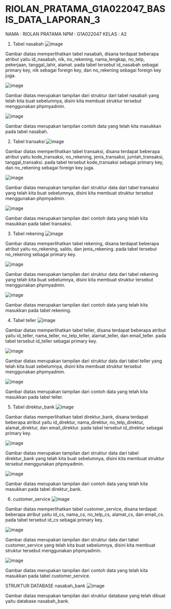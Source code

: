 # RIOLAN_PRATAMA_G1A022047_BASIS_DATA_LAPORAN_3

NAMA  : RIOLAN PRATAMA
NPM   : G1A022047
KELAS : A2

1. Tabel nasabah
![image](https://github.com/RiolanPratama/RIOLAN_PRATAMA_G1A022047_BASIS_DATA_LAPORAN_3/assets/102577435/1e524b69-96d8-4bf9-bde2-658b2c1ba797)

Gambar diatas memperlihatkan tabel nasabah, disana terdapat beberapa atribut yaitu id_nasabah, nik, no_rekening, nama_lengkap, no_telp, pekerjaan, tanggal_lahir, alamat. pada tabel tersebut id_nasabah sebagai primary key, nik sebagai foreign key, dan no_rekening sebagai foreign key juga.

![image](https://github.com/RiolanPratama/RIOLAN_PRATAMA_G1A022047_BASIS_DATA_LAPORAN_3/assets/102577435/00dccb7c-6ab4-4475-b874-684a42f08cf6)

Gambar diatas merupakan tampilan dari struktur dari tabel nasabah yang telah kita buat sebelumnya, disini kita membuat struktur tersebut menggunakan phpmyadmin.

![image](https://github.com/RiolanPratama/RIOLAN_PRATAMA_G1A022047_BASIS_DATA_LAPORAN_3/assets/102577435/04212b61-c27a-4cf2-92b4-d11cfb2d8188)

Gambar diatas merupakan tampilan contoh data yang telah kita masukkan pada tabel nasabah.

2. Tabel transaksi
![image](https://github.com/RiolanPratama/RIOLAN_PRATAMA_G1A022047_BASIS_DATA_LAPORAN_3/assets/102577435/38eac4da-86b5-4252-8482-95219c491c43)

Gambar diatas memperlihatkan tabel transaksi, disana terdapat beberapa atribut yaitu kode_transaksi, no_rekening, jenis_transaksi, jumlah_transaksi, tanggal_transaksi. pada tabel tersebut kode_transaksi sebagai primary key, dan no_rekening sebagai foreign key juga.

![image](https://github.com/RiolanPratama/RIOLAN_PRATAMA_G1A022047_BASIS_DATA_LAPORAN_3/assets/102577435/0c5bd649-2532-4e86-9095-14176f00746d)

Gambar diatas merupakan tampilan dari struktur data dari tabel transaksi yang telah kita buat sebelumnya, disini kita membuat struktur tersebut menggunakan phpmyadmin.

![image](https://github.com/RiolanPratama/RIOLAN_PRATAMA_G1A022047_BASIS_DATA_LAPORAN_3/assets/102577435/74d73b26-338f-4f13-93e7-568fc30926f2)

Gambar diatas merupakan tampilan dari contoh data yang telah kita masukkan pada tabel transaksi.

3. Tabel rekening
![image](https://github.com/RiolanPratama/RIOLAN_PRATAMA_G1A022047_BASIS_DATA_LAPORAN_3/assets/102577435/ef0c6d3e-9f84-4f2f-b8e8-8295c033434c)

Gambar diatas memperlihatkan tabel rekening, disana terdapat beberapa atribut yaitu no_rekening, saldo, dan jenis_rekening. pada tabel tersebut no_rekening sebagai primary key.

![image](https://github.com/RiolanPratama/RIOLAN_PRATAMA_G1A022047_BASIS_DATA_LAPORAN_3/assets/102577435/2c8543de-976b-4c7f-b34e-9e6f19e98cc0)

Gambar diatas merupakan tampilan dari struktur data dari tabel rekening yang telah kita buat sebelumnya, disini kita membuat struktur tersebut menggunakan phpmyadmin.

![image](https://github.com/RiolanPratama/RIOLAN_PRATAMA_G1A022047_BASIS_DATA_LAPORAN_3/assets/102577435/3e958f84-1512-4edd-a9de-e2d995b922d7)

Gambar diatas merupakan tampilan dari contoh data yang telah kita masukkan pada tabel rekening.

4. Tabel teller
![image](https://github.com/RiolanPratama/RIOLAN_PRATAMA_G1A022047_BASIS_DATA_LAPORAN_3/assets/102577435/90ef0bb3-e689-492d-b17a-5adc56e00c8a)

Gambar diatas memperlihatkan tabel teller, disana terdapat beberapa atribut yaitu id_teller, nama_teller, no_telp_teller, alamat_teller, dan email_teller. pada tabel tersebut id_teller sebagai primary key.

![image](https://github.com/RiolanPratama/RIOLAN_PRATAMA_G1A022047_BASIS_DATA_LAPORAN_3/assets/102577435/abaa24ae-ba27-41cd-802f-1af81c433d1f)

Gambar diatas merupakan tampilan dari struktur data dari tabel teller yang telah kita buat sebelumnya, disini kita membuat struktur tersebut menggunakan phpmyadmin.

![image](https://github.com/RiolanPratama/RIOLAN_PRATAMA_G1A022047_BASIS_DATA_LAPORAN_3/assets/102577435/53608ef9-1b2e-4a2c-9906-a219ba5c84d8)

Gambar diatas merupakan tampilan dari contoh data yang telah kita masukkan pada tabel teller.

5. Tabel direktur_bank
![image](https://github.com/RiolanPratama/RIOLAN_PRATAMA_G1A022047_BASIS_DATA_LAPORAN_3/assets/102577435/2016ef01-b3a5-4b0b-acb3-3880e8308249)

Gambar diatas memperlihatkan tabel direktur_bank, disana terdapat beberapa atribut yaitu id_direktur, nama_direktur, no_telp_direktur, alamat_direktur, dan email_direktur. pada tabel tersebut id_direktur sebagai primary key.

![image](https://github.com/RiolanPratama/RIOLAN_PRATAMA_G1A022047_BASIS_DATA_LAPORAN_3/assets/102577435/b5c6b6b3-a3e8-4c47-a9d0-3ad78a56d164)

Gambar diatas merupakan tampilan dari struktur data dari tabel direktur_bank yang telah kita buat sebelumnya, disini kita membuat struktur tersebut menggunakan phpmyadmin.

![image](https://github.com/RiolanPratama/RIOLAN_PRATAMA_G1A022047_BASIS_DATA_LAPORAN_3/assets/102577435/bde86c31-9525-40fb-bb55-e96f2db4ebf7)

Gambar diatas merupakan tampilan dari contoh data yang telah kita masukkan pada tabel direktur_bank.

6. customer_service
![image](https://github.com/RiolanPratama/RIOLAN_PRATAMA_G1A022047_BASIS_DATA_LAPORAN_3/assets/102577435/0ad1ca26-7a1c-4e85-950b-1bcf735f6f33)

Gambar diatas memperlihatkan tabel customer_service, disana terdapat beberapa atribut yaitu id_cs, nama_cs, no_telp_cs, alamat_cs, dan email_cs. pada tabel tersebut id_cs sebagai primary key.

![image](https://github.com/RiolanPratama/RIOLAN_PRATAMA_G1A022047_BASIS_DATA_LAPORAN_3/assets/102577435/4e41260b-eda6-41a8-954e-2dddd8c48e54)

Gambar diatas merupakan tampilan dari struktur data dari tabel customer_service yang telah kita buat sebelumnya, disini kita membuat struktur tersebut menggunakan phpmyadmin.

![image](https://github.com/RiolanPratama/RIOLAN_PRATAMA_G1A022047_BASIS_DATA_LAPORAN_3/assets/102577435/a4a5837e-2e47-4457-8920-c25aa3b1b024)

Gambar diatas merupakan tampilan dari contoh data yang telah kita masukkan pada tabel customer_service.


STRUKTUR DATABASE nasabah_bank
![image](https://github.com/RiolanPratama/RIOLAN_PRATAMA_G1A022047_BASIS_DATA_LAPORAN_3/assets/102577435/16d125a7-17a6-4d96-b3b9-7e48d478a77d)

Gambar diatas merupakan tampilan dari struktur database yang telah dibuat yaitu database nasabah_bank.
